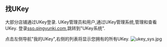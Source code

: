 ## 找UKey

大部分店铺通过UKey登录.
UKey管理员和用户,通过UKey管理系统,管理和查看UKey.
登录[sso.qingyunkj.com](http://sso.qingyunkj.com),跳转到"UKey系统".

点击左侧导航"我的UKey",右侧的列表将显示您拥有的所有UKey.
![ukey_sys.jpg](http://img.qingyunkj.com/gitbook_netlogin/ukey_sys.jpg)